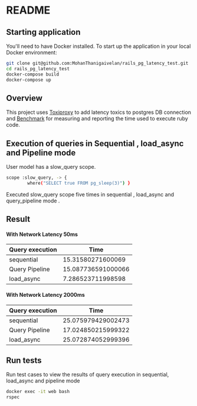 # README

## Starting application

You'll need to have Docker installed. To start up the application in your local Docker environment:

```sh
git clone git@github.com:MohanThanigaivelan/rails_pg_latency_test.git
cd rails_pg_latency_test
docker-compose build
docker-compose up
```

## Overview

This project uses [Toxiproxy](https://github.com/Shopify/toxiproxy) to add latency toxics to postgres DB connection and [Benchmark](https://github.com/ruby/benchmark) for  measuring and reporting the time used to execute ruby code.


## Execution of queries in Sequential , load_async and Pipeline mode 

User model has a slow_query scope. 

```sh
scope :slow_query, -> {
        where("SELECT true FROM pg_sleep(3)") } 
```

Executed slow_query scope five times in sequential , load_async and query_pipeline mode .


## Result

#### With Network Latency 50ms

| Query execution |     Time              |
| --------------- | --------------------- |
| sequential      | 15.31580271600069     |
| Query Pipeline  | 15.087736591000066    |
| load_async      | 7.286523711998598     |



#### With Network Latency 2000ms

| Query execution |     Time              |
| --------------- | --------------------- |
| sequential      | 25.075979429002473    |
| Query Pipeline  | 17.024850215999322    |
| load_async      | 25.072874052999396    |


## Run tests

Run test cases to view the results of query execution in sequential, load_async and pipeline mode 

```sh
docker exec -it web bash
rspec
```




